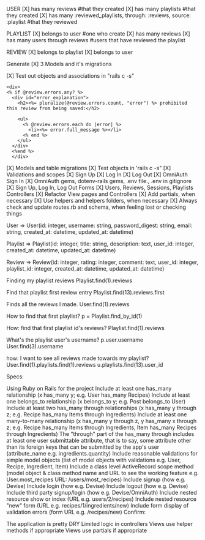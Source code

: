 USER
[X] has many reviews #that they created
[X] has many playlists #that they created 
[X] has many :reviewed_playlists, through: :reviews, source: :playlist #that they reviewed

PLAYLIST
[X] belongs to user #one who create 
[X] has many reviews
[X] has many users through reviews #users that have reviewed the playlist

REVIEW
[X] belongs to playlist
[X] belongs to user

Generate 
[X] 3 Models and it's migrations

[X] Test out objects and associations in "rails c -s"
```
<div>
<% if @review.errors.any? %>
  <div id="error_explanation">
    <h2><%= pluralize(@review.errors.count, "error") %> prohibited this review from being saved:</h2>

    <ul>
      <% @review.errors.each do |error| %>
        <li><%= error.full_message %></li>
      <% end %>
    </ul>
  </div>
  <%end %>
  </div>
  ```

[X] Models and table migrations
[X] Test objects in 'rails c -s"
[X] Validations and scopes
[X] Sign Up 
[X] Log In
[X] Log Out
[X] OmniAuth Sign In
[X] OmniAuth gems, dotenv-rails gems, .env file., .env in gitignore
[X] Sign Up, Log In, Log Out Forms
[X] Users, Reviews, Sessions, Playlists Controllers
[X] Refactor View pages and Controllers
[X] Add partials, when necessary
[X] Use helpers and helpers folders, when necessary
[X] Always check and update routes.rb and schema, when feeling lost or checking things

  
User  => User(id: integer, username: string, password_digest: string, email: string, created_at: datetime, updated_at: datetime) 

Playlist => Playlist(id: integer, title: string, description: text, user_id: integer, created_at: datetime, updated_at: datetime) 

Review => Review(id: integer, rating: integer, comment: text, user_id: integer, playlist_id: integer, created_at: datetime, updated_at: datetime) 


Finding my playlist reviews
 Playlist.find(1).reviews

Find that playlist first review entry
Playlist.find(13).reviews.first

Finds all the reviews I made.
User.find(1).reviews

How to find that first playlist?
p = Playlist.find_by_id(1)

How: find that first playlist id's reviews?
Playlist.find(1).reviews


What's the playlist user's username?
p.user.username 
User.find(3).username

how: I want to see all reviews made towards my playlist?
User.find(1).playlists.find(1).reviews
 u.playlists.find(13).user_id
 <!-- => #<ActiveRecord::Associations::CollectionProxy [#<Review id: 1, rating: 4, comment: "a recommendation", user_id: 1, playlist_id: 1, created_at: "2021-02-10 06:4 -->


 Specs:

 Using Ruby on Rails for the project
 Include at least one has_many relationship (x has_many y; e.g. User has_many Recipes)
 Include at least one belongs_to relationship (x belongs_to y; e.g. Post belongs_to User)
 Include at least two has_many through relationships (x has_many y through z; e.g. Recipe has_many Items through Ingredients)
 Include at least one many-to-many relationship (x has_many y through z, y has_many x through z; e.g. Recipe has_many Items through Ingredients, Item has_many Recipes through Ingredients)
 The "through" part of the has_many through includes at least one user submittable attribute, that is to say, some attribute other than its foreign keys that can be submitted by the app's user (attribute_name e.g. ingredients.quantity)
 Include reasonable validations for simple model objects (list of model objects with validations e.g. User, Recipe, Ingredient, Item)
 Include a class level ActiveRecord scope method (model object & class method name and URL to see the working feature e.g. User.most_recipes URL: /users/most_recipes)
 Include signup (how e.g. Devise)
 Include login (how e.g. Devise)
 Include logout (how e.g. Devise)
 Include third party signup/login (how e.g. Devise/OmniAuth)
 Include nested resource show or index (URL e.g. users/2/recipes)
 Include nested resource "new" form (URL e.g. recipes/1/ingredients/new)
 Include form display of validation errors (form URL e.g. /recipes/new)
Confirm:

 The application is pretty DRY
 Limited logic in controllers
 Views use helper methods if appropriate
 Views use partials if appropriate